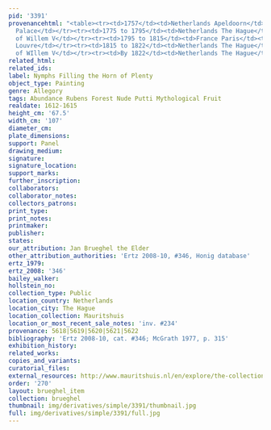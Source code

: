 ```yaml
---
pid: '3391'
provenancehtml: "<table><tr><td>1757</td><td>Netherlands Apeldoorn</td><td>Het Loo
  Palace</td></tr><tr><td>1775 to 1795</td><td>Netherlands The Hague</td><td>Cabinet
  of Willem V</td></tr><tr><td>1795 to 1815</td><td>France Paris</td><td>Musée du
  Louvre</td></tr><tr><td>1815 to 1822</td><td>Netherlands The Hague</td><td>Gallery
  of WIllem V</td></tr><tr><td>By 1822</td><td>Netherlands The Hague</td><td>Mauritshuis</td></tr></table>"
related_html:
related_ids:
label: Nymphs Filling the Horn of Plenty
object_type: Painting
genre: Allegory
tags: Abundance Rubens Forest Nude Putti Mythological Fruit
realdate: 1612-1615
height_cm: '67.5'
width_cm: '107'
diameter_cm:
plate_dimensions:
support: Panel
drawing_medium:
signature:
signature_location:
support_marks:
further_inscription:
collaborators:
collaborator_notes:
collectors_patrons:
print_type:
print_notes:
printmaker:
publisher:
states:
our_attribution: Jan Brueghel the Elder
other_attribution_authorities: 'Ertz 2008-10, #346, Honig database'
ertz_1979:
ertz_2008: '346'
bailey_walker:
hollstein_no:
collection_type: Public
location_country: Netherlands
location_city: The Hague
location_collection: Mauritshuis
location_or_most_recent_sale_notes: 'inv. #234'
provenance: 5618|5619|5620|5621|5622
bibliography: 'Ertz 2008-10, cat. #346; McGrath 1977, p. 315'
exhibition_history:
related_works:
copies_and_variants:
curatorial_files:
external_resources: http://www.mauritshuis.nl/en/explore/the-collection/artworks/nymphs-filling-the-cornucopia-234/
order: '270'
layout: brueghel_item
collection: brueghel
thumbnail: img/derivatives/simple/3391/thumbnail.jpg
full: img/derivatives/simple/3391/full.jpg
---
```


